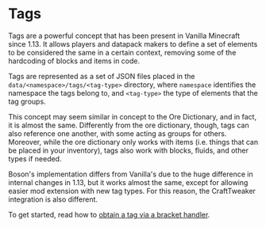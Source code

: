 # Tags

Tags are a powerful concept that has been present in Vanilla Minecraft since 1.13. It allows players and datapack makers
to define a set of elements to be considered the same in a certain context, removing some of the hardcoding of blocks
and items in code.

Tags are represented as a set of JSON files placed in the `data/<namespace>/tags/<tag-type>` directory, where
`namespace` identifies the namespace the tags belong to, and `<tag-type>` the type of elements that the tag groups.

This concept may seem similar in concept to the Ore Dictionary, and in fact, it is almost the same. Differently from the
ore dictionary, though, tags can also reference one another, with some acting as groups for others. Moreover, while the
ore dictionary only works with items (i.e. things that can be placed in your inventory), tags also work with blocks,
fluids, and other types if needed.

Boson's implementation differs from Vanilla's due to the huge difference in internal changes in 1.13, but it works
almost the same, except for allowing easier mod extension with new tag types. For this reason, the CraftTweaker
integration is also different.

To get started, read how to [obtain a tag via a bracket handler](/Mods/Boson/Tags/BracketHandler/).
